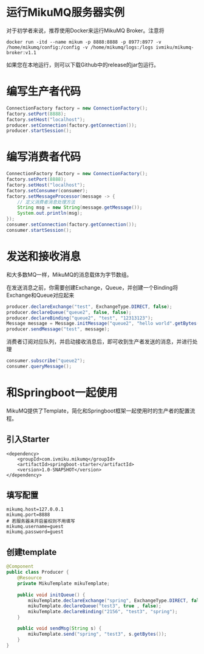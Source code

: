 # 运行MikuMQ服务器实例

对于初学者来说，推荐使用Docker来运行MikuMQ Broker。注意将

```
docker run -itd --name mikum -p 8888:8888 -p 8977:8977 -v /home/mikumq/config:/config -v /home/mikumq/logs:/logs ivmiku/mikumq-broker:v1.1
```

如果您在本地运行，则可以下载Github中的release的jar包运行。

# 编写生产者代码

```java
ConnectionFactory factory = new ConnectionFactory();
factory.setPort(8888);
factory.setHost("localhost");
producer.setConnection(factory.getConnection());
producer.startSession();
```

# 编写消费者代码

```java
ConnectionFactory factory = new ConnectionFactory();
factory.setPort(8888);
factory.setHost("localhost");
factory.setConsumer(consumer);
factory.setMessageProcessor(message -> {
    // 定义消费者消息处理方法
    String msg = new String(message.getMessage());
    System.out.println(msg);
});
consumer.setConnection(factory.getConnection());
consumer.startSession();
```

# 发送和接收消息

和大多数MQ一样，MikuMQ的消息载体为字节数组。

在发送消息之前，你需要创建Exchange，Queue，并创建一个Binding将Exchange和Queue对应起来

```java
producer.declareExchange("test", ExchangeType.DIRECT, false);
producer.declareQueue("queue2", false, false);
producer.declareBinding("queue2", "test", "12313123");
Message message = Message.initMessage("queue2", "hello world".getBytes(StandardCharsets.UTF_8));
producer.sendMessage("test", message);
```

消费者订阅对应队列，并启动接收消息后，即可收到生产者发送的消息，并进行处理

```java
consumer.subscribe("queue2");
consumer.queryMessage();
```

# 和Springboot一起使用

MikuMQ提供了Template，简化和Springboot框架一起使用时的生产者的配置流程。

## 引入Starter

```
<dependency>
    <groupId>com.ivmiku.mikumq</groupId>
    <artifactId>springboot-starter</artifactId>
    <version>1.0-SNAPSHOT</version>
</dependency>
```

## 填写配置

```properties
mikumq.host=127.0.0.1
mikumq.port=8888
# 若服务器未开启鉴权则不用填写
mikumq.username=guest
mikumq.password=guest
```

## 创建template

```java
@Component
public class Producer {
    @Resource
    private MikuTemplate mikuTemplate;
    
    public void initQueue() {
        mikuTemplate.declareExchange("spring", ExchangeType.DIRECT, false);
        mikuTemplate.declareQueue("test3", true , false);
        mikuTemplate.declareBinding("2156", "test3", "spring");
    }

    public void sendMsg(String s) {
        mikuTemplate.send("spring", "test3", s.getBytes());
    }
}
```